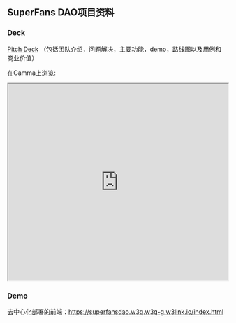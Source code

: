 ## SuperFans DAO项目资料

### Deck
[Pitch Deck](PitchDeck.pdf) （包括团队介绍，问题解决，主要功能，demo，路线图以及用例和商业价值）

在Gamma上浏览:
<iframe src="https://gamma.app/embed/2xi94p685q7feal" style="width: 700px; max-width: 100%; height: 450px" allow="fullscreen" title="Gamma embed"></iframe>

### Demo
去中心化部署的前端：https://superfansdao.w3q.w3q-g.w3link.io/index.html
